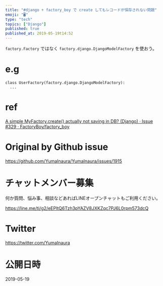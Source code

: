```yaml
---
title: "#django + factory_boy で create してもレコードが保存されない問題"
emoji: "🖥"
type: "tech"
topics: ["Django"]
published: true
published_at: 2019-05-19t14:52
---
```


`factory.Factory` ではなく `factory.django.DjangoModelFactory` を使おう。

# e.g

```
class UserFactory(factory.django.DjangoModelFactory):
  ...
```

# ref

[A simple MyFactory.create() actually not saving in DB? (Django) · Issue #329 · FactoryBoy/factory_boy](https://github.com/FactoryBoy/factory_boy/issues/329#issuecomment-263035946)

# Original by Github issue

https://github.com/YumaInaura/YumaInaura/issues/1915








<!-- Update From Qiita API -->

# チャットメンバー募集


何か質問、悩み事、相談などあればLINEオープンチャットもご利用ください。

https://line.me/ti/g2/eEPltQ6Tzh3pYAZV8JXKZqc7PJ6L0rpm573dcQ





# Twitter


https://twitter.com/YumaInaura


<!-- Update From Qiita API -->



# 公開日時

2019-05-19
